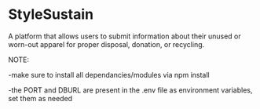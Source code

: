 # StyleSustain
A platform that allows users to submit information about their unused or worn-out apparel for proper disposal, donation, or recycling.

NOTE:

-make sure to install all dependancies/modules via npm install

-the PORT and DBURL are present in the .env file as environment variables, set them as needed
